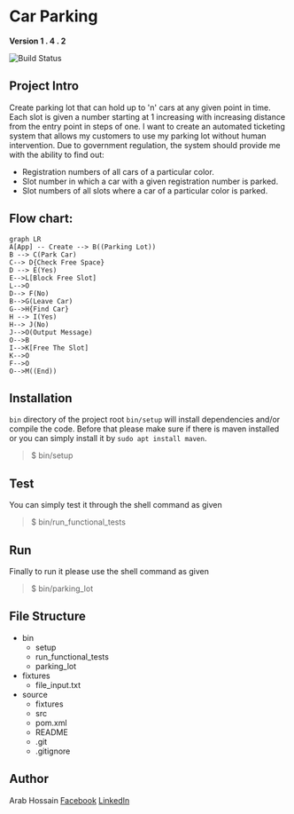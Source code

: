 # Car Parking 
 **Version 1 . 4 . 2**

<img src="https://travis-ci.com/arabhossain/parkinglot.svg?branch=master" alt="Build Status" />

## Project Intro

Create parking lot that can hold up to 'n' cars at any given point in time. Each slot is given a number starting at 1 increasing with increasing distance from the entry point in steps of one. I want to create an automated ticketing system that allows my customers to use my parking lot without human intervention. 
Due to government regulation, the system should provide me with the ability to find 
out: 
- Registration numbers of all cars of a particular color. 
- Slot number in which a car with a given registration number is parked. 
- Slot numbers of all slots where a car of a particular color is parked.

 
## Flow chart:

```mermaid
graph LR
A[App] -- Create --> B((Parking Lot))
B --> C(Park Car)
C--> D{Check Free Space}
D --> E(Yes)
E-->L[Block Free Slot]
L-->O
D--> F(No)
B-->G(Leave Car)
G-->H{Find Car}
H --> I(Yes)
H--> J(No)
J-->O(Output Message)
O-->B
I-->K[Free The Slot]
K-->O
F-->O
O-->M((End))

```
## Installation 
`bin` directory of the project root​ ​ `bin/setup`​ will install dependencies and/or compile the code. Before that please make sure if there is maven installed or you can simply install it by `sudo apt install maven`.
>$ bin/setup

## Test 
You can simply test it through the shell command as given
>$ bin/run_functional_tests

## Run 
Finally to run it please use the shell command as given
>$ bin/parking_lot

## File Structure 

 - bin
	 - setup
	 - run_functional_tests
	 - parking_lot
- fixtures
	- file_input.txt
- source
	- fixtures
	- src
	- pom.xml
	- README
	- .git
	- .gitignore
	
## Author
Arab Hossain
[Facebook](https://www.facebook.com/arabhossain) 
[LinkedIn](https://www.linkedin.com/in/arabhossain)

